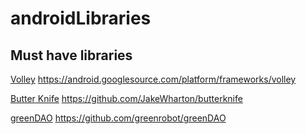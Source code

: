# androidLibraries
## Must have libraries
[Volley](https://android.googlesource.com/platform/frameworks/volley) https://android.googlesource.com/platform/frameworks/volley

[Butter Knife](https://github.com/JakeWharton/butterknife) https://github.com/JakeWharton/butterknife

[greenDAO](https://github.com/greenrobot/greenDAO) https://github.com/greenrobot/greenDAO
